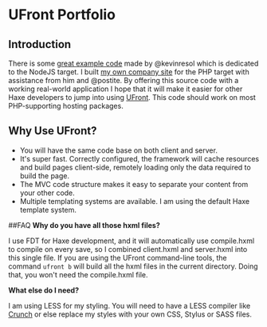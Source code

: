 # UFront Portfolio

## Introduction
There is some [great example code](https://github.com/kevinresol/ufront-nodejs-guide) made by @kevinresol which is dedicated to the NodeJS target. I built [my own company site](http://confidant.ca) for the PHP target with assistance from him and @postite. By offering this source code with a working real-world application I hope that it will make it easier for other Haxe developers to jump into using [UFront](https://github.com/ufront). This code should work on most PHP-supporting hosting packages.

## Why Use UFront?
* You will have the same code base on both client and server.
* It's super fast. Correctly configured, the framework will cache resources and build pages client-side, remotely loading only the data required to build the page.
* The MVC code structure makes it easy to separate your content from your other code.
* Multiple templating systems are available. I am using the default Haxe template system.

##FAQ
**Why do you have all those hxml files?**

I use FDT for Haxe development, and it will automatically use compile.hxml to compile on every save, so I combined client.hxml and server.hxml into this single file. If you are using the UFront command-line tools, the command `ufront b` will build all the hxml files in the current directory. Doing that, you won't need the compile.hxml file. 

**What else do I need?**

I am using LESS for my styling. You will need to have a LESS compiler like [Crunch](https://getcrunch.co/) or else replace my styles with your own CSS, Stylus or SASS files.